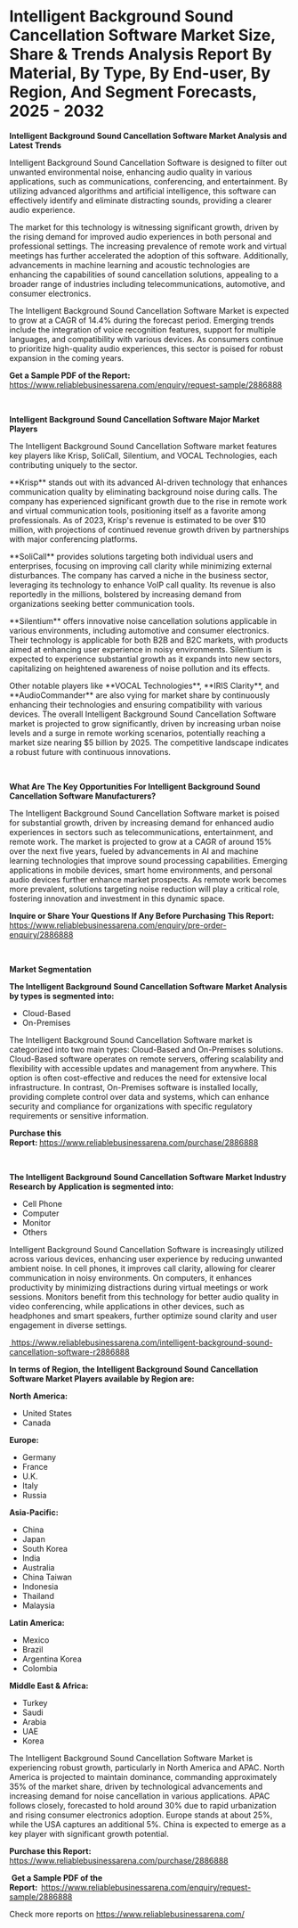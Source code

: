 <p><h1>Intelligent Background Sound Cancellation Software Market Size, Share & Trends Analysis Report By Material, By Type, By End-user, By Region, And Segment Forecasts, 2025 - 2032</h1></p><p><strong>Intelligent Background Sound Cancellation Software Market Analysis and Latest Trends</strong></p>
<p><p>Intelligent Background Sound Cancellation Software is designed to filter out unwanted environmental noise, enhancing audio quality in various applications, such as communications, conferencing, and entertainment. By utilizing advanced algorithms and artificial intelligence, this software can effectively identify and eliminate distracting sounds, providing a clearer audio experience.</p><p>The market for this technology is witnessing significant growth, driven by the rising demand for improved audio experiences in both personal and professional settings. The increasing prevalence of remote work and virtual meetings has further accelerated the adoption of this software. Additionally, advancements in machine learning and acoustic technologies are enhancing the capabilities of sound cancellation solutions, appealing to a broader range of industries including telecommunications, automotive, and consumer electronics.</p><p>The Intelligent Background Sound Cancellation Software Market is expected to grow at a CAGR of 14.4% during the forecast period. Emerging trends include the integration of voice recognition features, support for multiple languages, and compatibility with various devices. As consumers continue to prioritize high-quality audio experiences, this sector is poised for robust expansion in the coming years.</p></p>
<p><strong>Get a Sample PDF of the Report:&nbsp;</strong> <a href="https://www.reliablebusinessarena.com/enquiry/request-sample/2886888?utm_campaign=2805&utm_medium=2&utm_source=Github&utm_content=ia&utm_term=13032025&utm_id=intelligent-background-sound-cancellation-software">https://www.reliablebusinessarena.com/enquiry/request-sample/2886888</a></p>
<p>&nbsp;</p>
<p><strong>Intelligent Background Sound Cancellation Software Major Market Players</strong></p>
<p><p>The Intelligent Background Sound Cancellation Software market features key players like Krisp, SoliCall, Silentium, and VOCAL Technologies, each contributing uniquely to the sector. </p><p>**Krisp** stands out with its advanced AI-driven technology that enhances communication quality by eliminating background noise during calls. The company has experienced significant growth due to the rise in remote work and virtual communication tools, positioning itself as a favorite among professionals. As of 2023, Krisp's revenue is estimated to be over $10 million, with projections of continued revenue growth driven by partnerships with major conferencing platforms.</p><p>**SoliCall** provides solutions targeting both individual users and enterprises, focusing on improving call clarity while minimizing external disturbances. The company has carved a niche in the business sector, leveraging its technology to enhance VoIP call quality. Its revenue is also reportedly in the millions, bolstered by increasing demand from organizations seeking better communication tools.</p><p>**Silentium** offers innovative noise cancellation solutions applicable in various environments, including automotive and consumer electronics. Their technology is applicable for both B2B and B2C markets, with products aimed at enhancing user experience in noisy environments. Silentium is expected to experience substantial growth as it expands into new sectors, capitalizing on heightened awareness of noise pollution and its effects.</p><p>Other notable players like **VOCAL Technologies**, **IRIS Clarity**, and **AudioCommander** are also vying for market share by continuously enhancing their technologies and ensuring compatibility with various devices. The overall Intelligent Background Sound Cancellation Software market is projected to grow significantly, driven by increasing urban noise levels and a surge in remote working scenarios, potentially reaching a market size nearing $5 billion by 2025. The competitive landscape indicates a robust future with continuous innovations.</p></p>
<p>&nbsp;</p>
<p><strong>What Are The Key Opportunities For Intelligent Background Sound Cancellation Software Manufacturers?</strong></p>
<p><p>The Intelligent Background Sound Cancellation Software market is poised for substantial growth, driven by increasing demand for enhanced audio experiences in sectors such as telecommunications, entertainment, and remote work. The market is projected to grow at a CAGR of around 15% over the next five years, fueled by advancements in AI and machine learning technologies that improve sound processing capabilities. Emerging applications in mobile devices, smart home environments, and personal audio devices further enhance market prospects. As remote work becomes more prevalent, solutions targeting noise reduction will play a critical role, fostering innovation and investment in this dynamic space.</p></p>
<p><strong>Inquire or Share Your Questions If Any Before Purchasing This Report:</strong> <a href="https://www.reliablebusinessarena.com/enquiry/pre-order-enquiry/2886888?utm_campaign=2805&utm_medium=2&utm_source=Github&utm_content=ia&utm_term=13032025&utm_id=intelligent-background-sound-cancellation-software">https://www.reliablebusinessarena.com/enquiry/pre-order-enquiry/2886888</a></p>
<p>&nbsp;</p>
<p><strong>Market Segmentation</strong></p>
<p><strong>The Intelligent Background Sound Cancellation Software Market Analysis by types is segmented into:</strong></p>
<p><ul><li>Cloud-Based</li><li>On-Premises</li></ul></p>
<p><p>The Intelligent Background Sound Cancellation Software market is categorized into two main types: Cloud-Based and On-Premises solutions. Cloud-Based software operates on remote servers, offering scalability and flexibility with accessible updates and management from anywhere. This option is often cost-effective and reduces the need for extensive local infrastructure. In contrast, On-Premises software is installed locally, providing complete control over data and systems, which can enhance security and compliance for organizations with specific regulatory requirements or sensitive information.</p></p>
<p><strong>Purchase this Report:&nbsp;</strong><a href="https://www.reliablebusinessarena.com/purchase/2886888?utm_campaign=2805&utm_medium=2&utm_source=Github&utm_content=ia&utm_term=13032025&utm_id=intelligent-background-sound-cancellation-software">https://www.reliablebusinessarena.com/purchase/2886888</a></p>
<p>&nbsp;</p>
<p><strong>The Intelligent Background Sound Cancellation Software Market Industry Research by Application is segmented into:</strong></p>
<p><ul><li>Cell Phone</li><li>Computer</li><li>Monitor</li><li>Others</li></ul></p>
<p><p>Intelligent Background Sound Cancellation Software is increasingly utilized across various devices, enhancing user experience by reducing unwanted ambient noise. In cell phones, it improves call clarity, allowing for clearer communication in noisy environments. On computers, it enhances productivity by minimizing distractions during virtual meetings or work sessions. Monitors benefit from this technology for better audio quality in video conferencing, while applications in other devices, such as headphones and smart speakers, further optimize sound clarity and user engagement in diverse settings.</p></p>
<p><a href="https://www.reliablebusinessarena.com/intelligent-background-sound-cancellation-software-r2886888?utm_campaign=2805&utm_medium=2&utm_source=Github&utm_content=ia&utm_term=13032025&utm_id=intelligent-background-sound-cancellation-software">&nbsp;https://www.reliablebusinessarena.com/intelligent-background-sound-cancellation-software-r2886888</a></p>
<p><strong>In terms of Region, the Intelligent Background Sound Cancellation Software Market Players available by Region are:</strong></p>
<p>
    <p> <strong> North America: </strong>
        <ul>
            <li>United States</li>
            <li>Canada</li>
        </ul>
        </p> 
    <p> <strong> Europe: </strong>
        <ul>
            <li>Germany</li>
            <li>France</li>
            <li>U.K.</li>
            <li>Italy</li>
            <li>Russia</li>
        </ul>
        </p> 
    <p> <strong> Asia-Pacific: </strong>
        <ul>
            <li>China</li>
            <li>Japan</li>
            <li>South Korea</li>
            <li>India</li>
            <li>Australia</li>
            <li>China Taiwan</li>
            <li>Indonesia</li>
            <li>Thailand</li>
            <li>Malaysia</li>
        </ul>
        </p> 
    <p> <strong> Latin America: </strong>
        <ul>
            <li>Mexico</li>
            <li>Brazil</li>
            <li>Argentina Korea</li>
            <li>Colombia</li>
        </ul>
        </p> 
    <p> <strong> Middle East & Africa: </strong>
        <ul>
            <li>Turkey</li>
            <li>Saudi</li>
            <li>Arabia</li>
            <li>UAE</li>
            <li>Korea</li>
        </ul>
    </p>
    </p>
<p><p>The Intelligent Background Sound Cancellation Software Market is experiencing robust growth, particularly in North America and APAC. North America is projected to maintain dominance, commanding approximately 35% of the market share, driven by technological advancements and increasing demand for noise cancellation in various applications. APAC follows closely, forecasted to hold around 30% due to rapid urbanization and rising consumer electronics adoption. Europe stands at about 25%, while the USA captures an additional 5%. China is expected to emerge as a key player with significant growth potential.</p></p>
<p><strong>Purchase this Report: </strong><a href="https://www.reliablebusinessarena.com/purchase/2886888?utm_campaign=2805&utm_medium=2&utm_source=Github&utm_content=ia&utm_term=13032025&utm_id=intelligent-background-sound-cancellation-software">https://www.reliablebusinessarena.com/purchase/2886888</a></p>
<p>&nbsp;<strong>Get a Sample PDF of the Report:&nbsp;&nbsp;</strong><a href="https://www.reliablebusinessarena.com/enquiry/request-sample/2886888?utm_campaign=2805&utm_medium=2&utm_source=Github&utm_content=ia&utm_term=13032025&utm_id=intelligent-background-sound-cancellation-software">https://www.reliablebusinessarena.com/enquiry/request-sample/2886888</a></p>
<p><strong></strong></p>
<p>Check more reports on <a href="https://www.reliablebusinessarena.com/?utm_campaign=2805&utm_medium=2&utm_source=Github&utm_content=ia&utm_term=13032025&utm_id=intelligent-background-sound-cancellation-software">https://www.reliablebusinessarena.com/</a></p>